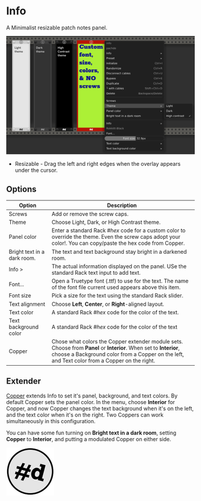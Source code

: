# Info

A Minimalist resizable patch notes panel.

![Info panel with themes and menu](Info.png)

- Resizable - Drag the left and right edges when the overlay appears under the cursor.

## Options

| Option | Description |
| -- | -- |
| Screws | Add or remove the screw caps. |
| Theme | Choose Light, Dark, or High Contrast theme. |
| Panel color | Enter a standard Rack #_hex_ code for a custom color to override the theme. Even the screw caps adopt your color!. You can copy/paste the hex code from Copper. |
| Bright text in a dark room. | The text and text background stay bright in a darkened room. |
| Info > | The actual information displayed on the panel. USe the standard Rack text input to add text. |
| Font... | Open a Truetype font (.ttf) to use for the text. The name of the font file current used appears above this item. |
| Font size | Pick a size for the text using the standard Rack slider. |
| Text alignment | Choose **Left**, **Center**, or **Right**-aligned layout. |
| Text color  | A standard Rack #_hex_ code for the color of the text. |
| Text background color  | A standard Rack #_hex_ code for the color of the text|
| Copper | Chose what colors the Copper extender module sets. Choose from **Panel** or **Interior**. When set to **Interior**, choose a Background color from a Copper on the left, and Text color from a Copper on the right. |


## Extender

[Copper](Copper.md) extends Info to set it's panel, background, and text colors.
By default Copper sets the panel color.
In the menu, choose **Interior** for Copper, and now Copper changes the text background when it's on the left, and the text color when it's on the right.
Two Coppers can work simultaneously in this configuration.

You can have some fun turning on **Bright text in a dark room**, setting **Copper** to **Interior**, and putting a modulated Copper on either side.

![pachde (#d) Logo](Logo.svg)